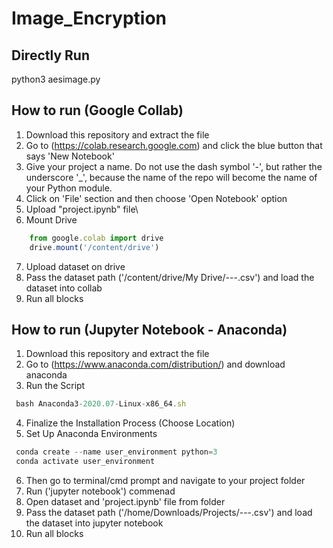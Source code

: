 # Image_Encryption

## Directly Run

python3 aesimage.py

## How to run (Google Collab)
1. Download this repository and extract the file
2. Go to (https://colab.research.google.com) and click the blue button that says 'New Notebook'
3. Give your project a name. Do not use the dash symbol '-', but rather the underscore '_', because the name of the repo will become the name of your Python module.
4. Click on 'File' section and then choose 'Open Notebook' option
5. Upload "project.ipynb" file\
6. Mount Drive
```javascript
    from google.colab import drive
    drive.mount('/content/drive')
```  
7. Upload dataset on drive
8. Pass the dataset path ('/content/drive/My Drive/---.csv') and load the dataset into collab
9. Run all blocks

## How to run (Jupyter Notebook - Anaconda)
1. Download this repository and extract the file
2. Go to (https://www.anaconda.com/distribution/) and download anaconda 
3. Run the Script 
```javascript
 bash Anaconda3-2020.07-Linux-x86_64.sh
```  
4. Finalize the Installation Process (Choose Location)
5. Set Up Anaconda Environments
```javascript
 conda create --name user_environment python=3
 conda activate user_environment
``` 
6. Then go to terminal/cmd prompt and navigate to your project folder 
7. Run ('jupyter notebook') commenad
8. Open dataset and 'project.ipynb' file from folder
8. Pass the dataset path ('/home/Downloads/Projects/---.csv') and load the dataset into jupyter notebook
9. Run all blocks

